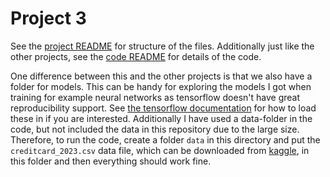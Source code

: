 # Project 3
See the [project README](../README.md) for structure of the files. Additionally
just like the other projects, see the [code README](./python/README.md) for
details of the code.

One difference between this and the other projects is that we also have a
folder for models. This can be handy for exploring the models I got when
training for example neural networks as tensorflow doesn't have great
reproducibility support. See [the tensorflow
documentation](https://www.tensorflow.org/tutorials/keras/save_and_load) for
how to load these in if you are interested. Additionally I have used a
data-folder in the code, but not included the data in this repository due to
the large size. Therefore, to run the code, create a folder `data` in this
directory and put the `creditcard_2023.csv` data file, which can be downloaded
from
[kaggle](https://www.kaggle.com/datasets/nelgiriyewithana/credit-card-fraud-detection-dataset-2023),
in this folder and then everything should work fine.
